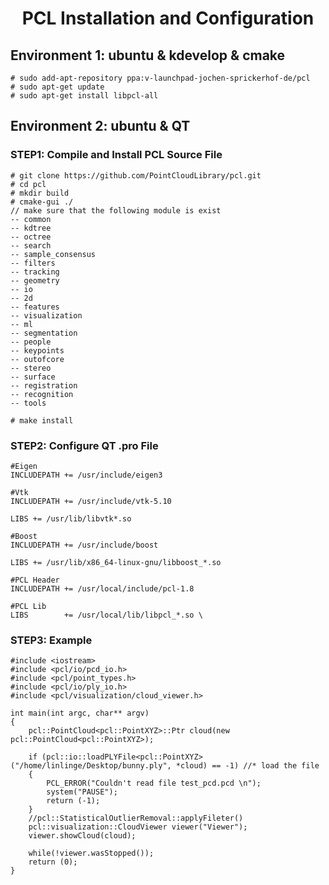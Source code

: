 # <center>PCL Installation and Configuration</center>
## Environment 1: ubuntu & kdevelop & cmake
```
# sudo add-apt-repository ppa:v-launchpad-jochen-sprickerhof-de/pcl
# sudo apt-get update
# sudo apt-get install libpcl-all
```

## Environment 2: ubuntu & QT
### STEP1: Compile and Install PCL Source File
```
# git clone https://github.com/PointCloudLibrary/pcl.git
# cd pcl
# mkdir build
# cmake-gui ./
// make sure that the following module is exist
-- common
-- kdtree
-- octree
-- search
-- sample_consensus
-- filters
-- tracking
-- geometry
-- io
-- 2d
-- features
-- visualization
-- ml
-- segmentation
-- people
-- keypoints
-- outofcore
-- stereo
-- surface
-- registration
-- recognition
-- tools

# make install
```

### STEP2: Configure QT .pro File
```
#Eigen
INCLUDEPATH += /usr/include/eigen3

#Vtk
INCLUDEPATH += /usr/include/vtk-5.10

LIBS += /usr/lib/libvtk*.so

#Boost
INCLUDEPATH += /usr/include/boost

LIBS += /usr/lib/x86_64-linux-gnu/libboost_*.so

#PCL Header
INCLUDEPATH += /usr/local/include/pcl-1.8

#PCL Lib
LIBS        += /usr/local/lib/libpcl_*.so \
```

### STEP3: Example
```
#include <iostream>
#include <pcl/io/pcd_io.h>
#include <pcl/point_types.h>
#include <pcl/io/ply_io.h>
#include <pcl/visualization/cloud_viewer.h>

int main(int argc, char** argv)
{
    pcl::PointCloud<pcl::PointXYZ>::Ptr cloud(new pcl::PointCloud<pcl::PointXYZ>);

    if (pcl::io::loadPLYFile<pcl::PointXYZ>("/home/linlinge/Desktop/bunny.ply", *cloud) == -1) //* load the file
    {
        PCL_ERROR("Couldn't read file test_pcd.pcd \n");
        system("PAUSE");
        return (-1);
    }
    //pcl::StatisticalOutlierRemoval::applyFileter()
    pcl::visualization::CloudViewer viewer("Viewer");
    viewer.showCloud(cloud);

    while(!viewer.wasStopped());
    return (0);
}
```








